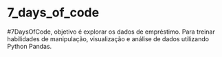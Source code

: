 # 7_days_of_code
#7DaysOfCode, objetivo é explorar os dados de empréstimo. Para treinar  habilidades de manipulação, visualização e análise de dados utilizando Python Pandas.
